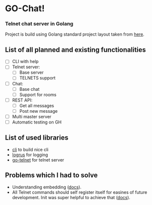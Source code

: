 # GO-Chat!

### Telnet chat server in Golang

Project is build using Golang standard project layout taken from [here](https://github.com/golang-standards/project-layout).

## List of all planned and existing functionalities
- [ ] CLI with help
- [ ] Telnet server:
    - [ ] Base server
    - [ ] TELNETS support
- [ ] Chat:
    - [ ] Base chat
    - [ ] Support for rooms 
- [ ] REST API:
    - [ ] Get all messages
    - [ ] Post new message
- [ ] Multi master server
- [ ] Automatic testing on GH

## List of used libraries
* [cli](https://github.com/urfave/cli) to build nice cli
* [logrus](https://github.com/sirupsen/logrus) for logging
* [go-telnet](https://github.com/reiver/go-telnet) for telnet server

## Problems which I had to solve
* Understanding embedding ([docs](https://golang.org/doc/effective_go.html#embedding)).
* All Telnet commands should self register itself for easines of future
    development. Init was super helpful to achieve that ([docs](https://golang.org/doc/effective_go.html#init)).
